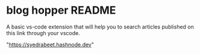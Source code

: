# blog hopper README

A basic vs-code extension that will help you to search articles published on this link through your vscode.

"https://syedrabeet.hashnode.dev"
